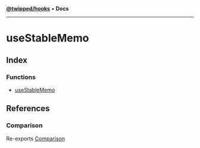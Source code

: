 [**@twipped/hooks**](../README.md) • **Docs**

***

# useStableMemo

## Index

### Functions

- [useStableMemo](functions/useStableMemo.md)

## References

### Comparison

Re-exports [Comparison](../useAsyncEffect/type-aliases/Comparison.md)
